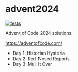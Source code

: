 # advent2024

[![tests](https://github.com/ianlewis/advent2024/actions/workflows/pre-submit.units.yml/badge.svg)](https://github.com/ianlewis/advent2024/actions/workflows/pre-submit.units.yml)

Advent of Code 2024 solutions.

https://adventofcode.com/

- Day 1: Historian Hysteria
- Day 2: Red-Nosed Reports
- Day 3: Mull It Over
